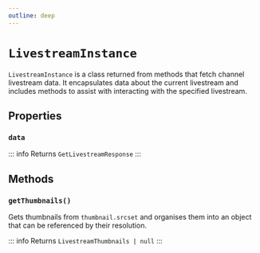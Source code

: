 ```yaml
---
outline: deep
---
```


# `LivestreamInstance`

`LivestreamInstance` is a class returned from methods that fetch channel livestream data. It encapsulates data about the current livestream and includes methods to assist with interacting with the specified livestream.

## Properties

### `data`

::: info Returns
`GetLivestreamResponse`
:::

## Methods

### `getThumbnails()`

Gets thumbnails from `thumbnail.srcset` and organises them into an object that can be referenced by their resolution.

::: info Returns
`LivestreamThumbnails | null`
:::
